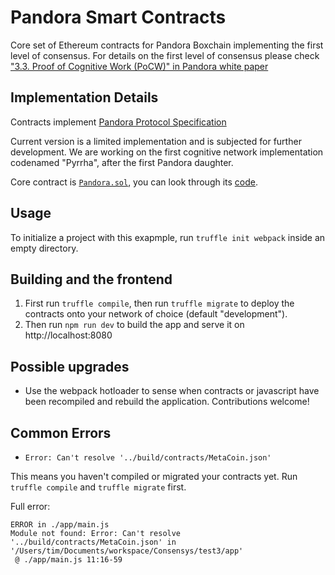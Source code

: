 # Pandora Smart Contracts

Core set of Ethereum contracts for Pandora Boxchain implementing the first level of consensus. 
For details on the first level of consensus please check 
["3.3. Proof of Cognitive Work (PoCW)" in Pandora white paper](https://steemit.com/cryptocurrency/%40pandoraboxchain/world-decentralized-ai-on-blockchain-with-cognitive-mining-and-open-markets-for-data-and-algorithms-pandora-boxchain)

## Implementation Details

Contracts implement [Pandora Protocol Specification](https://github.com/pandoraboxchain/techspecs/wiki)

Current version is a limited implementation and is subjected for further development. We are working on the first
cognitive network implementation codenamed "Pyrrha", after the first Pandora daughter.

Core contract is [`Pandora.sol`](contracts/Pandora.sol), you can look through its [code](contracts/Pandora.sol).

## Usage

To initialize a project with this exapmple, run `truffle init webpack` inside an empty directory.

## Building and the frontend

1. First run `truffle compile`, then run `truffle migrate` to deploy the contracts onto your network of choice (default "development").
1. Then run `npm run dev` to build the app and serve it on http://localhost:8080

## Possible upgrades

* Use the webpack hotloader to sense when contracts or javascript have been recompiled and rebuild the application. Contributions welcome!

## Common Errors

* `Error: Can't resolve '../build/contracts/MetaCoin.json'`

This means you haven't compiled or migrated your contracts yet. Run `truffle compile` and `truffle migrate` first.

Full error:

```
ERROR in ./app/main.js
Module not found: Error: Can't resolve '../build/contracts/MetaCoin.json' in '/Users/tim/Documents/workspace/Consensys/test3/app'
 @ ./app/main.js 11:16-59
```
